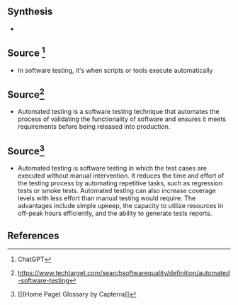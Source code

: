 ## Synthesis
- 
## Source [^1]
- In software testing, it's when scripts or tools execute automatically
## Source[^2]
- Automated testing is a software testing technique that automates the process of validating the functionality of software and ensures it meets requirements before being released into production.
## Source[^3]
- Automated testing is software testing in which the test cases are executed without manual intervention. It reduces the time and effort of the testing process by automating repetitive tasks, such as regression tests or smoke tests. Automated testing can also increase coverage levels with less effort than manual testing would require. The advantages include simple upkeep, the capacity to utilize resources in off-peak hours efficiently, and the ability to generate tests reports.
## References

[^1]: ChatGPT
[^2]: https://www.techtarget.com/searchsoftwarequality/definition/automated-software-testing
[^3]: [[(Home Page) Glossary by Capterra]]